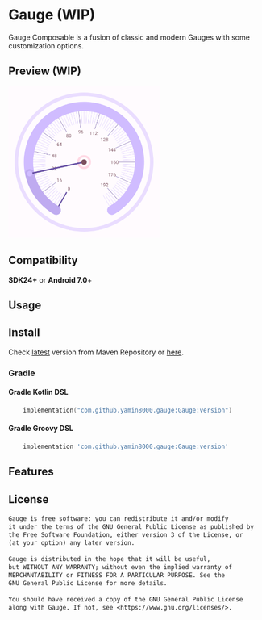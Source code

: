 # Gauge (WIP)

Gauge Composable is a fusion of classic and modern Gauges with some customization options.

## Preview (WIP)

<img src="Gauge/screenshots/alpha/gauge3.png" alt="preview" width="300"/>

## Compatibility

**SDK24+** or **Android 7.0**+

## Usage

## Install

Check [latest](https://repo1.maven.org/maven2/com/github/yamin8000/gauge/Gauge/maven-metadata.xml)
version from Maven Repository
or [here](https://central.sonatype.com/artifact/com.github.yamin8000.gauge/Gauge).

### Gradle

#### Gradle Kotlin DSL

```kotlin
    implementation("com.github.yamin8000.gauge:Gauge:version")
```

#### Gradle Groovy DSL

```groovy
    implementation 'com.github.yamin8000.gauge:Gauge:version'
```

## Features

## License

```
Gauge is free software: you can redistribute it and/or modify
it under the terms of the GNU General Public License as published by
the Free Software Foundation, either version 3 of the License, or
(at your option) any later version.

Gauge is distributed in the hope that it will be useful,
but WITHOUT ANY WARRANTY; without even the implied warranty of
MERCHANTABILITY or FITNESS FOR A PARTICULAR PURPOSE. See the
GNU General Public License for more details.

You should have received a copy of the GNU General Public License
along with Gauge. If not, see <https://www.gnu.org/licenses/>.
```
